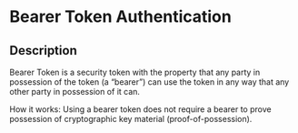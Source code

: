 # Bearer Token Authentication

## Description

Bearer Token is a security token with the property that any party in possession of the token (a “bearer”) can use the token in any way that any other party in possession of it can.

How it works: Using a bearer token does not require a bearer to prove possession of cryptographic key material (proof-of-possession).
